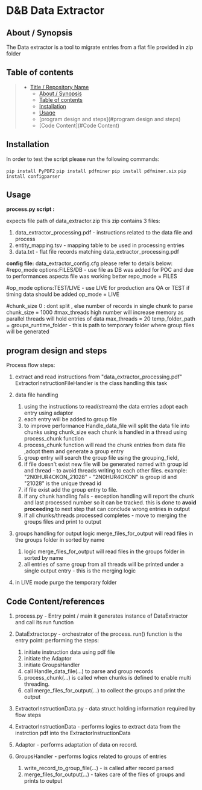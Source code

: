 # D&B Data Extractor

## About / Synopsis

The Data extractor is a tool to migrate entries from a  flat file provided in zip folder


## Table of contents

> * [Title / Repository Name](#title--repository-name)
>   * [About / Synopsis](#about--synopsis)
>   * [Table of contents](#table-of-contents)
>   * [Installation](#installation)
>   * [Usage](#usage)
>   * [program design and steps](#program design and steps)
>   * [Code Content](#Code Content)

## Installation
In order to test the script please run the following commands:

`pip install PyPDF2`
`pip install pdfminer`
`pip install pdfminer.six`
`pip install configparser`


## Usage
**process.py script :**

expects file path of data_extractor.zip
this zip contains 3 files:
   1. data_extractor_processing.pdf - instructions related to the data file and process
   2. entity_mapping.tsv - mapping table to be used in processing entries
   3. data.txt - flat file records matching data_extractor_processing.pdf

**config file:** data_extractor_config.cfg
please refer to details below:
#repo_mode options:FILES/DB - use file as DB was added for POC and due to performances aspects file was working better 
repo_mode = FILES

#op_mode options:TEST/LIVE - use  LIVE for production ans QA or TEST if timing data should be added
op_mode = LIVE

#chunk_size 0 : dont split , else number of records in single chunk to parse
chunk_size = 1000
#max_threads high number will increase memory as parallel threads will hold entries of data 
max_threads = 20 
temp_folder_path = groups_runtime_folder - this is path to temporary folder where group files will be generated

## program design and steps

Process flow steps:
1. extract and read instructions from "data_extractor_processing.pdf"
   ExtractorInstructionFileHandler is the class handling this task

2. data file handling
    1. using the instructions to read(stream) the data entries adopt each entry using adaptor
    2. each entry will be added to group file
    3. to improve performance Handle_data_file will split the data file into chunks using chunk_size
       each chunk is handled in a thread using process_chunk function
   4. process_chunk function will read the chunk entries from data file ,adopt them and generate a group entry
   5. group entry will search the group file using the grouping_field,
   6. if file doesn't exist new file will be generated named with group id and thread - to avoid threads writing to each other files.
      example: "2N0HUR4OKON_21028" - "2N0HUR4OKON" is group id and "21028" is the unique thread id
   7. if file exist add the group entry to file.
   8. if any chunk handling fails - exception handling will report the chunk and last processed number so it can be tracked.
      this is done to **avoid proceeding** to next step that can conclude wrong entries in output 
   9. if all chunks/threads processed completes - move to merging the groups files and print to output
    
3. groups handling for output
logic merge_files_for_output  will read files in the groups folder in sorted by name
   1. logic merge_files_for_output  will read files in the groups folder in sorted by name
   2. all entries of same group from all threads will be printed under a single output entry - this is the merging logic

4. in LIVE mode purge the temporary folder

## Code Content/references
1. process.py  - Entry point / main
   it generates instance of DataExtractor and call its run function
2. DataExtractor.py - orchestrator of the process.
   run() function is the entry point: performing the steps:
      1. initiate instruction data using pdf file
      2. initiate the Adaptor
      3. initiate GroupsHandler  
      4. call Handle_data_file(...) to parse and group records
      5. process_chunk(...)  is called when chunks is defined to enable multi threading.
      6. call merge_files_for_output(...) to collect the groups and print the output
   
3. ExtractorInstructionData.py  - data struct holding information required by flow steps 
4. ExtractorInstructionData - performs logics to extract data from the instrction pdf into the ExtractorInstructionData
5. Adaptor - performs adaptation of data on record.
6. GroupsHandler - performs logics related to groups of entries
   1. write_record_to_group_file(...) - is called after record parsed
   2. merge_files_for_output(...) - takes care of the files of groups and prints to output



